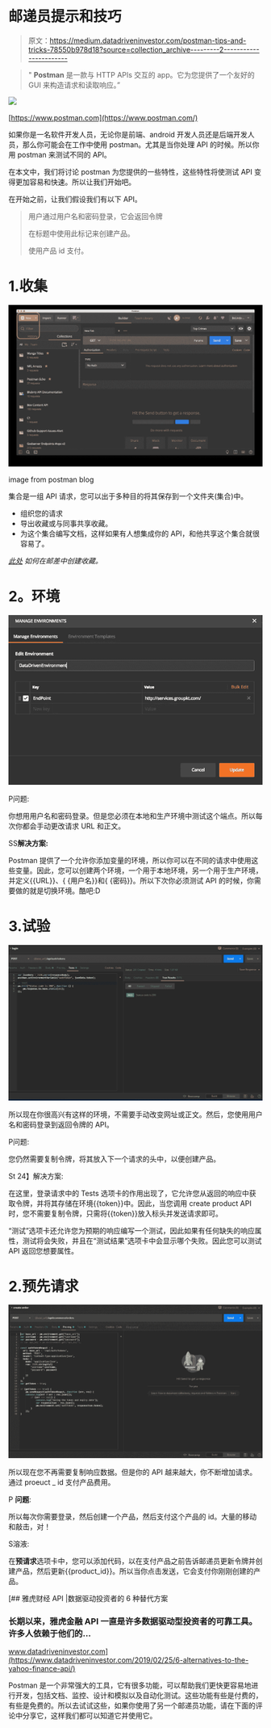 # 邮递员提示和技巧

> 原文：<https://medium.datadriveninvestor.com/postman-tips-and-tricks-78550b978d18?source=collection_archive---------2----------------------->

> " **Postman** 是一款与 HTTP APIs 交互的 app。它为您提供了一个友好的 GUI 来构造请求和读取响应。”

![](img/9d32e8dd2471616d83dfb53486e155c5.png)

[https://www.postman.com](https://www.postman.com/)

如果你是一名软件开发人员，无论你是前端、android 开发人员还是后端开发人员，那么你可能会在工作中使用 postman。尤其是当你处理 API 的时候。所以你用 postman 来测试不同的 API。

在本文中，我们将讨论 postman 为您提供的一些特性，这些特性将使测试 API 变得更加容易和快速。所以让我们开始吧。

在开始之前，让我们假设我们有以下 API。

> 用户通过用户名和密码登录，它会返回令牌
> 
> 在标题中使用此标记来创建产品。
> 
> 使用产品 id 支付。

# 1.收集

![](img/f00bbf0d7c767fb78809ad5733496c5a.png)

image from postman blog

集合是一组 API 请求，您可以出于多种目的将其保存到一个文件夹(集合)中。

*   组织您的请求
*   导出收藏或与同事共享收藏。
*   为这个集合编写文档，这样如果有人想集成你的 API，和他共享这个集合就很容易了。

[*此处*](https://blog.postman.com/2017/10/10/create-collections-documentation-and-more-with-postmans-new-button/) *如何在邮差中创建收藏。*

# **2。环境**

![](img/2ea220b66fe4a8fe146264c3e817b56c.png)

P问题:

你想用用户名和密码登录。但是您必须在本地和生产环境中测试这个端点。所以每次你都会手动更改请求 URL 和正文。

SS**解决方案:**

Postman 提供了一个允许你添加变量的环境，所以你可以在不同的请求中使用这些变量。因此，您可以创建两个环境，一个用于本地环境，另一个用于生产环境，并定义{{URL}}、{ {用户名}}和{ {密码}}。所以下次你必须测试 API 的时候，你需要做的就是切换环境。酷吧:D

# 3.试验

![](img/b08d6dae5879e198a8194e4ef311de53.png)

所以现在你很高兴有这样的环境，不需要手动改变网址或正文。然后，您使用用户名和密码登录到返回令牌的 API。

P问题:

您仍然需要复制令牌，将其放入下一个请求的头中，以便创建产品。

St 24】解决方案:

在这里，登录请求中的 Tests 选项卡的作用出现了，它允许您从返回的响应中获取令牌，并将其存储在环境{{token}}中。因此，当您调用 create product API 时，您不需要复制令牌，只需将{{token}}放入标头并发送请求即可。

“测试”选项卡还允许您为预期的响应编写一个测试，因此如果有任何缺失的响应属性，测试将会失败，并且在“测试结果”选项卡中会显示哪个失败。因此您可以测试 API 返回您想要属性。

# 2.预先请求

![](img/7f729e34ed0f7d369875880f0a83aa2e.png)

所以现在您不再需要复制响应数据。但是你的 API 越来越大，你不断增加请求。通过 proeuct _ id 支付产品费用。

P **问题**:

所以每次你需要登录，然后创建一个产品，然后支付这个产品的 id。大量的移动和敲击，对！

S溶液:

在**预请求**选项卡中，您可以添加代码，以在支付产品之前告诉邮递员更新令牌并创建产品，然后更新{{product_id}}。所以当你点击发送，它会支付你刚刚创建的产品。

[](https://www.datadriveninvestor.com/2019/02/25/6-alternatives-to-the-yahoo-finance-api/) [## 雅虎财经 API |数据驱动投资者的 6 种替代方案

### 长期以来，雅虎金融 API 一直是许多数据驱动型投资者的可靠工具。许多人依赖于他们的…

www.datadriveninvestor.com](https://www.datadriveninvestor.com/2019/02/25/6-alternatives-to-the-yahoo-finance-api/) 

Postman 是一个非常强大的工具，它有很多功能，可以帮助我们更快更容易地进行开发，包括文档、监控、设计和模拟以及自动化测试。这些功能有些是付费的，有些是免费的。所以去试试这些，如果你使用了另一个邮递员功能，请在下面的评论中分享它，这样我们都可以知道它并使用它。
